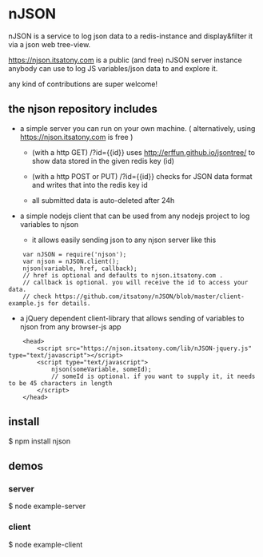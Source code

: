 nJSON
=====

nJSON is a service to log json data to a redis-instance and display&filter it via a json web tree-view.

https://njson.itsatony.com is a public (and free) nJSON server instance anybody can use to log JS variables/json data to and explore it.

any kind of contributions are super welcome!



## the njson repository includes

- a simple server you can run on your own machine. ( alternatively, using https://njson.itsatony.com is free )

    - (with a http GET)  /?id={{id}} uses http://erffun.github.io/jsontree/ to show data stored in the given redis key (id)

    - (with a http POST or PUT)  /?id={{id}} checks for JSON data format and writes that into the redis key id

    - all submitted data is auto-deleted after 24h

- a simple nodejs client that can be used from any nodejs project to log variables to njson

    - it allows easily sending json to any njson server like this

````
	var nJSON = require('njson');
	var njson = nJSON.client();
	njson(variable, href, callback); 
	// href is optional and defaults to njson.itsatony.com .
	// callback is optional. you will receive the id to access your data.
	// check https://github.com/itsatony/nJSON/blob/master/client-example.js for details.
````


- a jQuery dependent client-library that allows sending of variables to njson from any browser-js app

````
	<head>
		<script src="https://njson.itsatony.com/lib/nJSON-jquery.js" type="text/javascript"></script>
		<script type="text/javascript">
			njson(someVariable, someId);
			// someId is optional. if you want to supply it, it needs to be 45 characters in length
		</script>
	</head>
````



## install

$ npm install njson


## demos

### server

$ node example-server <port> <hostname>


### client

$ node example-client <port> <hostname>

